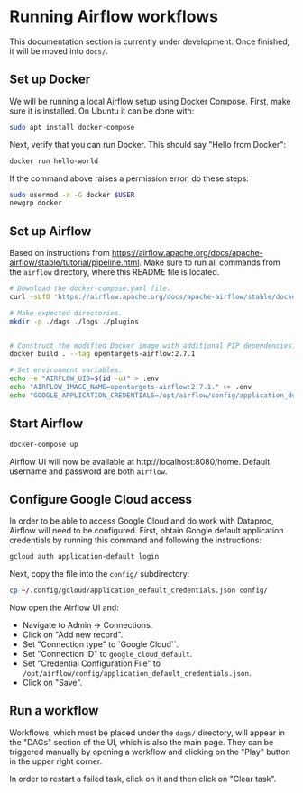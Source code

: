 # Running Airflow workflows

This documentation section is currently under development. Once finished, it will be moved into `docs/`.

## Set up Docker

We will be running a local Airflow setup using Docker Compose. First, make sure it is installed. On Ubuntu it can be done with:

```bash
sudo apt install docker-compose
```

Next, verify that you can run Docker. This should say "Hello from Docker":

```bash
docker run hello-world
```

If the command above raises a permission error, do these steps:

```bash
sudo usermod -a -G docker $USER
newgrp docker
```

## Set up Airflow

Based on instructions from https://airflow.apache.org/docs/apache-airflow/stable/tutorial/pipeline.html. Make sure to run all commands from the `airflow` directory, where this README file is located.

```bash
# Download the docker-compose.yaml file.
curl -sLfO 'https://airflow.apache.org/docs/apache-airflow/stable/docker-compose.yaml'

# Make expected directories.
mkdir -p ./dags ./logs ./plugins


# Construct the modified Docker image with additional PIP dependencies.
docker build . --tag opentargets-airflow:2.7.1

# Set environment variables.
echo -e "AIRFLOW_UID=$(id -u)" > .env
echo "AIRFLOW_IMAGE_NAME=opentargets-airflow:2.7.1." >> .env
echo "GOOGLE_APPLICATION_CREDENTIALS=/opt/airflow/config/application_default_credentials.json" >> .env
```

## Start Airflow

```bash
docker-compose up
```

Airflow UI will now be available at http://localhost:8080/home. Default username and password are both `airflow`.

## Configure Google Cloud access

In order to be able to access Google Cloud and do work with Dataproc, Airflow will need to be configured. First, obtain Google default application credentials by running this command and following the instructions:

```bash
gcloud auth application-default login
```

Next, copy the file into the `config/` subdirectory:

```bash
cp ~/.config/gcloud/application_default_credentials.json config/
```

Now open the Airflow UI and:

* Navigate to Admin → Connections.
* Click on "Add new record".
* Set "Connection type" to `Google Cloud``.
* Set "Connection ID" to `google_cloud_default`.
* Set "Credential Configuration File" to `/opt/airflow/config/application_default_credentials.json`.
* Click on "Save".

## Run a workflow

Workflows, which must be placed under the `dags/` directory, will appear in the "DAGs" section of the UI, which is also the main page. They can be triggered manually by opening a workflow and clicking on the "Play" button in the upper right corner.

In order to restart a failed task, click on it and then click on "Clear task".
